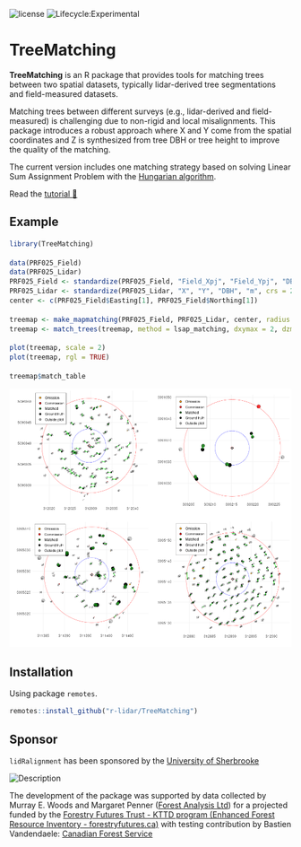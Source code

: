 ![license](https://img.shields.io/badge/Licence-MIT-blue.svg)
![Lifecycle:Experimental](https://img.shields.io/badge/Lifecycle-Experimental-990000)

# TreeMatching

**TreeMatching** is an R package that provides tools for matching trees between two spatial datasets, typically lidar-derived tree segmentations and field-measured datasets.

Matching trees between different surveys (e.g., lidar-derived and field-measured) is challenging due to non-rigid and local misalignments. This package introduces a robust approach where X and Y come from the spatial coordinates and Z is synthesized from tree DBH or tree height to improve the quality of the matching.

The current version includes one matching strategy based on solving Linear Sum Assignment Problem with the [Hungarian algorithm](https://en.wikipedia.org/wiki/Hungarian_algorithm).

Read the [tutorial 📖](https://r-lidar.github.io/TreeMatching/articles/Tutorial.html)

## Example

```r
library(TreeMatching)

data(PRF025_Field)
data(PRF025_Lidar)
PRF025_Field <- standardize(PRF025_Field, "Field_Xpj", "Field_Ypj", "DBH", "cm", crs = 2959)
PRF025_Lidar <- standardize(PRF025_Lidar, "X", "Y", "DBH", "m", crs = 2959)
center <- c(PRF025_Field$Easting[1], PRF025_Field$Northing[1])

treemap <- make_mapmatching(PRF025_Field, PRF025_Lidar, center, radius = 11.28)
treemap <- match_trees(treemap, method = lsap_matching, dxymax = 2, dzmax = 40)

plot(treemap, scale = 2)
plot(treemap, rgl = TRUE)

treemap$match_table
```


![](man/figures/PRF.png)

## Installation

Using package `remotes`.

```r
remotes::install_github("r-lidar/TreeMatching")
```

## Sponsor

`lidRalignment` has been sponsored by the [University of Sherbrooke](https://www.usherbrooke.ca/)

<img src="https://upload.wikimedia.org/wikipedia/commons/thumb/2/23/Universit%C3%A9_de_Sherbrooke_%28logo%29_%282%29.svg/langfr-1920px-Universit%C3%A9_de_Sherbrooke_%28logo%29_%282%29.svg.png" alt="Description" width="400">

The development of the package was supported by data collected by Murray E. Woods and Margaret Penner ([Forest Analysis Ltd](http://forestanalysis.ca/))  for a projected funded by the [Forestry Futures Trust - KTTD program (Enhanced Forest Resource Inventory - forestryfutures.ca)](https://www.forestryfutures.ca/forest-resource-inventory) with testing contribution by Bastien Vandendaele: [Canadian Forest Service](https://natural-resources.canada.ca/science-data/science-research/research-centres/laurentian-forestry-centre)

